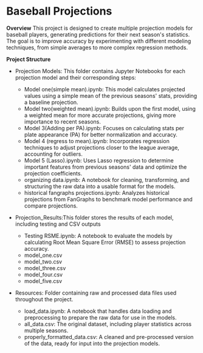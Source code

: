# Baseball Projections

**Overview**
This project is designed to create multiple projection models for baseball players, generating predictions for their next season's statistics. The goal is to improve accuracy by experimenting with different modeling techniques, from simple averages to more complex regression methods.

**Project Structure**

* Projection Models: This folder contains Jupyter Notebooks for each projection model and their corresponding steps:
    * Model one(simple mean).ipynb:  This model calculates projected values using a simple mean of the previous seasons' stats, providing a baseline projection.
    * Model two(weighted mean).ipynb: Builds upon the first model, using a weighted mean for more accurate projections, giving more importance to recent seasons.
    * Model 3(Adding per PA).ipynb: Focuses on calculating stats per plate appearance (PA) for better normalization and accuracy.
    * Model 4 (regress to mean).ipynb: Incorporates regression techniques to adjust projections closer to the league average, accounting for outliers.
    * Model 5 (Lasso).ipynb: Uses Lasso regression to determine important features from previous seasons' data and optimize the projection coefficients.
    * organizing data.ipynb: A notebook for cleaning, transforming, and structuring the raw data into a usable format for the models.
    * historical fangraphs projections.ipynb: Analyzes historical projections from FanGraphs to benchmark model performance and compare projections.

* Projection_Results:This folder stores the results of each model, including testing and CSV outputs
    * Testing RSME.ipynb: A notebook to evaluate the models by calculating Root Mean Square Error (RMSE) to assess projection accuracy.
    * model_one.csv
    * model_two.csv
    * model_three.csv
    * model_four.csv
    * model_five.csv

* Resources: Folder containing raw and processed data files used throughout the project.
    * load_data.ipynb: A notebook that handles data loading and preprocessing to prepare the raw data for use in the models.
    * all_data.csv: The original dataset, including player statistics across multiple seasons.
    * properly_formatted_data.csv: A cleaned and pre-processed version of the data, ready for input into the projection models.
